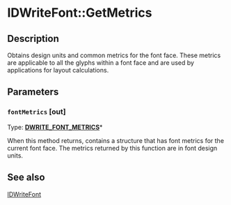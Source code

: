 # IDWriteFont::GetMetrics

## Description

 Obtains design units and common metrics for the font face.
These metrics are applicable to all the glyphs within a font face and are used by applications for layout calculations.

## Parameters

### `fontMetrics` [out]

Type: **[DWRITE_FONT_METRICS](https://learn.microsoft.com/windows/win32/api/dwrite/ns-dwrite-dwrite_font_metrics)***

When this method returns, contains a structure that has font metrics for the current font face. The metrics returned by this function are in font design units.

## See also

[IDWriteFont](https://learn.microsoft.com/windows/win32/api/dwrite/nn-dwrite-idwritefont)